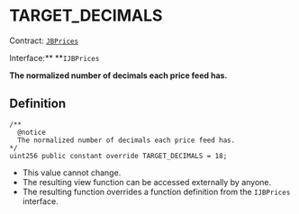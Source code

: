 # TARGET_DECIMALS

Contract: [`JBPrices`](../)

Interface:** **`IJBPrices`

**The normalized number of decimals each price feed has.**

## Definition

```solidity
/** 
  @notice 
  The normalized number of decimals each price feed has.
*/
uint256 public constant override TARGET_DECIMALS = 18;
```

* This value cannot change.
* The resulting view function can be accessed externally by anyone. 
* The resulting function overrides a function definition from the `IJBPrices` interface.
